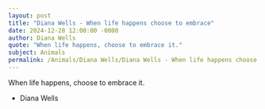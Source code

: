 ```yaml
---
layout: post
title: "Diana Wells - When life happens choose to embrace"
date: 2024-12-28 12:00:00 -0000
author: Diana Wells
quote: "When life happens, choose to embrace it."
subject: Animals
permalink: /Animals/Diana Wells/Diana Wells - When life happens choose to embrace
---
```


When life happens, choose to embrace it.

- Diana Wells
